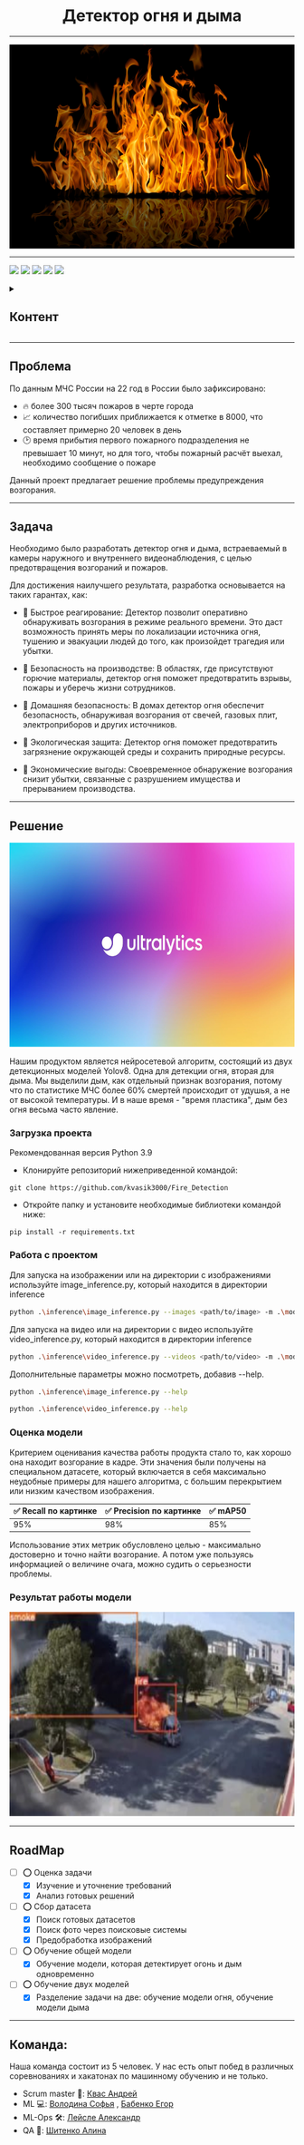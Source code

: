  <h1 align="center"> Детектор огня и дыма </h1>

---

<img src = "https://github.com/kvasik3000/Fire_Detection/blob/main/images/fire.jpg" width = 1000px height = 360px align='center'>

---

<img src = "https://img.shields.io/badge/Python 3.10-006C6B?style=for-the-badge&color=3a3b3a&labelColor=%3a3b3a&logo=python&logoColor=FFFFFF"> <img src ='https://img.shields.io/github/repo-size/kvasik3000/Fire_Detection?style=for-the-badge&color=3a3b3a&labelColor=%3a3b3a&logo=weightsandbiases&logoColor=FFFFFF'> <img src = 'https://img.shields.io/github/commit-activity/m/kvasik3000/Fire_Detection?style=for-the-badge&color=3a3b3a&labelColor=%3a3b3a&logo=Alwaysdata&logoColor=FFFFFF'> <img src = 'https://img.shields.io/github/watchers/kvasik3000/Fire_Detection?style=for-the-badge&color=3a3b3a&labelColor=%3a3b3a&logo=exercism&logoColor=FFFFFF'>  <img src = 'https://img.shields.io/github/contributors/kvasik3000/Fire_Detection?style=for-the-badge&color=3a3b3a&labelColor=%3a3b3a&logo=teamspeak&logoColor=FFFFFF'>  

<details>
  <summary><h2>Контент</h2></summary>
  <ol>
    <li>
      <a>О проекте</a>
     <ul>
       <li><a href='#Проблема'> Проблема </a></li>
       <li><a href='#Задача'> Задача </a></li>
     </ul>
    </li>
    <li>
      <a href="#Решение"> Решение проекта </a>
      <ul>
        <li><a href="#Загрузка-проекта">Загрузка проекта</a></li>
       <li><a href='#Работа-с-проектом'>Работа с проектом</a></li> 
       <li><a href='#Оценка-модели'>Оценка модели</a></li> 
       <li><a href='#Результат-работы-модели'>Результат работы модели</a></li> 
      </ul>
    </li>
    <li><a href="#RoadMap">RoadMap</a></li>
    <li><a href="#Команда">Команда</a></li>
  </ol>
</details>

---

## Проблема

По данным МЧС России на 22 год в России было зафиксировано:
+  🔥 более 300 тысяч пожаров в черте города
+ 📈 количество погибших приближается к отметке в 8000, что составляет примерно 20 человек в день 
+ 🕑 время прибытия первого пожарного подразделения не превышает 10 минут, но для того, чтобы пожарный расчёт выехал, необходимо сообщение о пожаре
  
Данный проект предлагает решение проблемы предупреждения возгорания.

---

## Задача

Необходимо было разработать детектор огня и дыма, встраеваемый в камеры наружного и внутреннего видеонаблюдения, с целью предотвращения возгораний и пожаров.  

Для достижения наилучшего результата, разработка основывается на таких гарантах, как:

+ 🚩 Быстрое реагирование: Детектор позволит оперативно обнаруживать возгорания в режиме реального времени. Это даст возможность принять меры по локализации источника огня, тушению и эвакуации людей до того, как произойдет трагедия или убытки.

+ 🚩 Безопасность на производстве: В областях, где присутствуют горючие материалы, детектор огня поможет предотвратить взрывы, пожары и уберечь жизни сотрудников.

+ 🚩 Домашняя безопасность: В домах детектор огня обеспечит безопасность, обнаруживая возгорания от свечей, газовых плит, электроприборов и других источников.

+ 🚩 Экологическая защита: Детектор огня поможет предотвратить загрязнение окружающей среды и сохранить природные ресурсы.

+ 🚩 Экономические выгоды: Своевременное обнаружение возгорания снизит убытки, связанные с разрушением имущества и прерыванием производства.

---

## Решение

<img src="https://github.com/kvasik3000/Fire_Detection/blob/main/images/model.jpeg"  alt="1" width = 700px height = 360px > 

Нашим продуктом является нейросетевой алгоритм, состоящий из двух детекционных моделей Yolov8. Одна для детекции огня, вторая для дыма. 
Мы выделили дым, как отдельный признак возгорания, потому что по статистике МЧС более 60% смертей происходит от удушья, а не от высокой температуры. 
И в наше время - "время пластика", дым без огня весьма часто явление.

### Загрузка проекта

Рекомендованная версия Python 3.9
+ Клонируйте репозиторий нижеприведенной командой:
```
git clone https://github.com/kvasik3000/Fire_Detection
```
+ Откройте папку и установите необходимые библиотеки командой ниже:
```
pip install -r requirements.txt
```

### Работа с проектом 

Для запуска на изображении или на директории с изображениями используйте image_inference.py, который находится в директории inference

```bash
python .\inference\image_inference.py --images <path/to/image> -m .\models\garbage.onnx
```

Для запуска на видео или на директории с видео используйте video_inference.py, который находится в директории inference

```bash
python .\inference\video_inference.py --videos <path/to/video> -m .\models\garbage.onnx
```

Дополнительные параметры можно посмотреть, добавив --help.

```bash
python .\inference\image_inference.py --help
```
```bash
python .\inference\video_inference.py --help
```

### Оценка модели

Критерием оценивания качества работы продукта стало то, как хорошо она находит возгорание в кадре. Эти значения были получены на специальном датасете, который включается в себя максимально неудобные примеры для нашего алгоритма, с большим перекрытием или низким качеством изображения.  


| ✅ Recall по картинке      | ✅ Precision по картинке    |  ✅ mAP50                   |
|----------------------------|------------------------------|------------------------------|
|            95%             |               98%            |               85%            | 

Использование этих метрик обусловлено целью - максимально достоверно и точно найти возгорание. А потом уже пользуясь информацией о величине очага, можно судить о серьезности проблемы.

### Результат работы модели

<img src="https://github.com/kvasik3000/Fire_Detection/blob/main/images/result.gif"  alt="1" width = 700px height = 360px > 

---

## RoadMap

- [ ] ⭕ Оценка задачи
    - [x] Изучение и уточнение требований
    - [x] Анализ готовых решений
- [ ] ⭕ Сбор датасета
    - [x] Поиск готовых датасетов
    - [x] Поиск фото через поисковые системы
    - [x] Предобработка изображений
- [ ] ⭕ Обучение общей модели
    - [x] Обучение модели, которая детектирует огонь и дым одновременно
- [ ] ⭕ Обучение двух моделей
    - [x] Разделение задачи на две: обучение модели огня, обучение модели дыма

---
 
## Команда:
Наша команда состоит из 5 человек. У нас есть опыт побед в различных соревнованиях и хакатонах по машинному обучению и не только.
+ Scrum master 📝: [Квас Андрей](https://github.com/kvasik3000)
+ ML 💻: [Володина Софья](https://github.com/PiroJOJO) , [Бабенко Егор](https://github.com/JooudDoo)
+ ML-Ops 🛠: [Лейсле Александр](https://github.com/HerrPhoton)
+ QA 🔫: [Шитенко Алина](https://github.com/alincnl)


